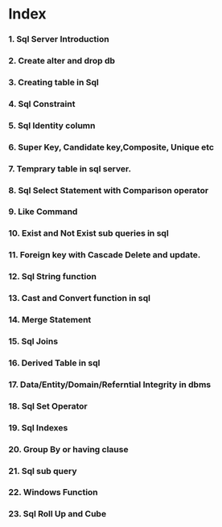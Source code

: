 # Index
### 1. Sql Server Introduction
### 2. Create alter and drop db
### 3. Creating table in Sql
### 4. Sql Constraint
### 5. Sql Identity column
### 6. Super Key, Candidate key,Composite, Unique etc
### 7. Temprary table in sql server.
### 8. Sql Select Statement with Comparison operator
### 9. Like Command
### 10. Exist and Not Exist sub queries in sql
### 11. Foreign key with Cascade Delete and update.
### 12. Sql String function
### 13. Cast and Convert function in sql
### 14. Merge Statement
### 15. Sql Joins
### 16. Derived Table in sql
### 17. Data/Entity/Domain/Referntial Integrity in dbms
### 18. Sql Set Operator
### 19. Sql Indexes 
### 20. Group By or having clause
### 21. Sql sub query 
### 22. Windows Function
### 23. Sql Roll Up and Cube
